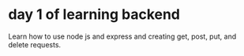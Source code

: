 # day 1 of learning backend

Learn how to use node js and express and creating get, post, put, and delete requests.
